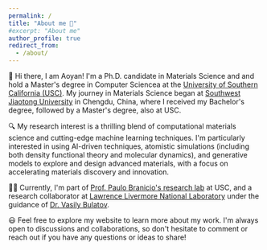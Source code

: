 ```yaml
---
permalink: /
title: "About me 🌟"
#excerpt: "About me"
author_profile: true
redirect_from: 
  - /about/
---
```


👋 Hi there, I am Aoyan! I'm a Ph.D. candidate in Materials Science and and hold a Master's degree in Computer Sciencea at the [University of Southern California (USC)](https://www.usc.edu/). My journey in Materials Science began at [Southwest Jiaotong University](https://en.swjtu.edu.cn) in Chengdu, China, where I received my Bachelor's degree, followed by a Master's degree, also at USC.

🔍 My research interest is a thrilling blend of computational materials science and cutting-edge machine learning techniques. I'm particularly interested in using AI-driven techniques, atomistic simulations (including both density functional theory and molecular dynamics), and generative models to explore and design advanced materials, with a focus on accelerating materials discovery and innovation.

👨‍🎓 Currently, I'm part of [Prof. Paulo Branicio's research lab](https://branicio.usc.edu/) at USC, and a research collaborator at [Lawrence Livermore National Laboratory](https://www.llnl.gov/) under the guidance of [Dr. Vasily Bulatov](https://people.llnl.gov/bulatov1). 

😃 Feel free to explore my website to learn more about my work. I'm always open to discussions and collaborations, so don't hesitate to comment or reach out if you have any questions or ideas to share!
















